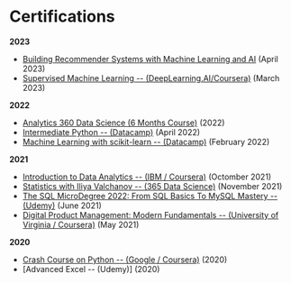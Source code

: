 # Certifications

**2023**
- [Building Recommender Systems with Machine Learning and AI](https://drive.google.com/file/d/1c7uFKnCszwIfjfRbyhHWehlc0CU0a6R9/view?usp=share_link) (April 2023)
- [Supervised Machine Learning -- (DeepLearning.AI/Coursera)](https://www.coursera.org/account/accomplishments/verify/VT3LUJA9YLYV) (March 2023)

**2022**
- [Analytics 360 Data Science (6 Months Course)](https://drive.google.com/file/d/100293HTxJ-csHif6SROxrL-3Vw6yJ9_M/view?usp=share_link) (2022)
- [Intermediate Python -- (Datacamp)](https://www.datacamp.com/statement-of-accomplishment/course/c53d7058e8412191d167c9bd0d47632e51684420) (April 2022)
- [Machine Learning with scikit-learn -- (Datacamp)](https://www.datacamp.com/statement-of-accomplishment/course/eddc422c9465820829e8a0fcc2e2ed37f0810381) (February 2022)


**2021**
- [Introduction to Data Analytics -- (IBM / Coursera)](https://www.coursera.org/account/accomplishments/verify/RZPWMAVM89SZ) (Octomber 2021)
- [Statistics with Iliya Valchanov -- (365 Data Science)](https://learn.365datascience.com/certificates/CC-E9BD04239A/) (November 2021)
- [The SQL MicroDegree 2022: From SQL Basics To MySQL Mastery -- (Udemy)](https://www.udemy.com/certificate/UC-790ec35a-d151-4e9e-8f90-37f7053c7fe5/) (June 2021)
- [Digital Product Management: Modern Fundamentals -- (University of Virginia / Coursera)](https://www.coursera.org/account/accomplishments/verify/JYM5WKTPH8YC) (May 2021)

**2020**
- [Crash Course on Python -- (Google / Coursera)](https://www.coursera.org/account/accomplishments/verify/MPBK4E7VZMG6) (2020)
- [Advanced Excel -- (Udemy)] (2020)
